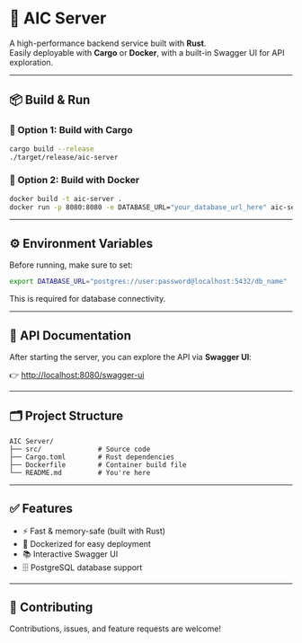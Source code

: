 # 🚀 AIC Server

A high-performance backend service built with **Rust**.  
Easily deployable with **Cargo** or **Docker**, with a built-in Swagger UI for API exploration.

---

## 📦 Build & Run

### 🔨 Option 1: Build with Cargo

```bash
cargo build --release
./target/release/aic-server
```

### 🐳 Option 2: Build with Docker

```bash
docker build -t aic-server .
docker run -p 8080:8080 -e DATABASE_URL="your_database_url_here" aic-server
```

---

## ⚙️ Environment Variables

Before running, make sure to set:

```bash
export DATABASE_URL="postgres://user:password@localhost:5432/db_name"
```

This is required for database connectivity.

---

## 📖 API Documentation

After starting the server, you can explore the API via **Swagger UI**:

👉 [http://localhost:8080/swagger-ui](http://localhost:8080/swagger-ui)

---

## 🗂️ Project Structure

```text
AIC Server/
├── src/              # Source code
├── Cargo.toml        # Rust dependencies
├── Dockerfile        # Container build file
└── README.md         # You're here
```

---

## ✅ Features

- ⚡ Fast & memory-safe (built with Rust)
- 🐳 Dockerized for easy deployment
- 📚 Interactive Swagger UI
- 🗄️ PostgreSQL database support

---

## 🤝 Contributing

Contributions, issues, and feature requests are welcome!
